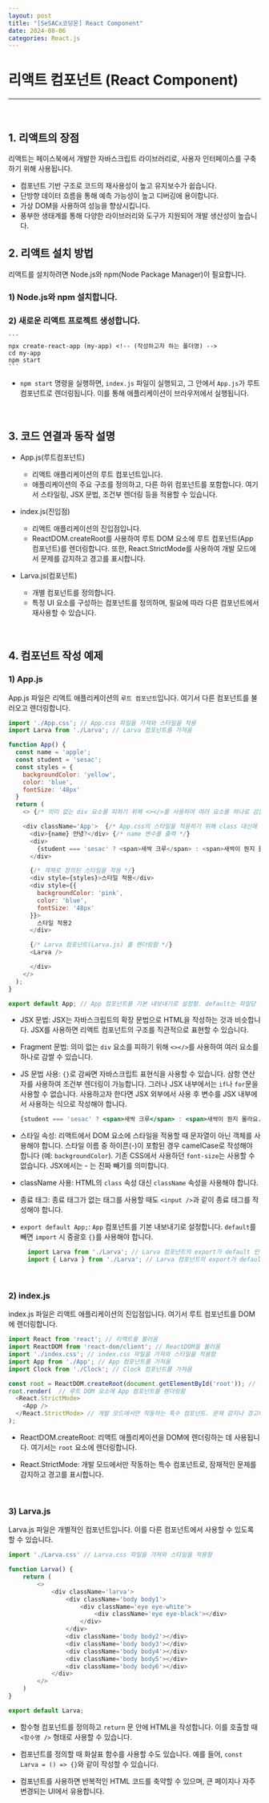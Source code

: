 ```yaml
---
layout: post  
title: "[SeSACx코딩온] React Component"  
date: 2024-08-06  
categories: React.js  
---
```


# 리액트 컴포넌트 (React Component)

<hr>
<br>

## 1. 리액트의 장점

리액트는 페이스북에서 개발한 자바스크립트 라이브러리로, 사용자 인터페이스를 구축하기 위해 사용됩니다.

- 컴포넌트 기반 구조로 코드의 재사용성이 높고 유지보수가 쉽습니다.
- 단방향 데이터 흐름을 통해 예측 가능성이 높고 디버깅에 용이합니다.
- 가상 DOM을 사용하여 성능을 향상시킵니다.
- 풍부한 생태계를 통해 다양한 라이브러리와 도구가 지원되어 개발 생산성이 높습니다.

## 2. 리액트 설치 방법

리액트를 설치하려면 Node.js와 npm(Node Package Manager)이 필요합니다.

### 1) Node.js와 npm 설치합니다.

### 2) 새로운 리액트 프로젝트 생성합니다.

    ```
    npx create-react-app (my-app) <!-- (작성하고자 하는 폴더명) -->    
    cd my-app
    npm start
    ```

- `npm start` 명령을 실행하면, `index.js` 파일이 실행되고, 그 안에서 `App.js`가 루트 컴포넌트로 렌더링됩니다. 이를 통해 애플리케이션이 브라우저에서 실행됩니다.

<br>

## 3. 코드 연결과 동작 설명

- App.js(루트컴포넌트)
    - 리액트 애플리케이션의 루트 컴포넌트입니다. 
    - 애플리케이션의 주요 구조를 정의하고, 다른 하위 컴포넌트를 포함합니다. 여기서 스타일링, JSX 문법, 조건부 렌더링 등을 적용할 수 있습니다.

- index.js(진입점)
    - 리액트 애플리케이션의 진입점입니다. 
    - ReactDOM.createRoot를 사용하여 루트 DOM 요소에 루트 컴포넌트(App 컴포넌트)를 렌더링합니다. 또한, React.StrictMode를 사용하여 개발 모드에서 문제를 감지하고 경고를 표시합니다.

- Larva.js(컴포넌트)
    - 개별 컴포넌트를 정의합니다. 
    - 특정 UI 요소를 구성하는 컴포넌트를 정의하며, 필요에 따라 다른 컴포넌트에서 재사용할 수 있습니다.

<br>

## 4. 컴포넌트 작성 예제

### 1) App.js

App.js 파일은 리액트 애플리케이션의 `루트 컴포넌트`입니다. 여기서 다른 컴포넌트를 불러오고 렌더링합니다.

```js
import './App.css'; // App.css 파일을 가져와 스타일을 적용
import Larva from './Larva'; // Larva 컴포넌트를 가져옴

function App() {
  const name = 'apple';
  const student = 'sesac';
  const styles = {
    backgroundColor: 'yellow',
    color: 'blue',
    fontSize: '48px'
  }
  return (
    <> {/* 의미 없는 div 요소를 피하기 위해 <></>를 사용하여 여러 요소를 하나로 감쌀 수 있음 */}

    <div className='App'>  {/* App.css의 스타일을 적용하기 위해 class 대신에 className을 사용 */}
      <div>{name} 안녕?</div> {/* name 변수를 출력 */}
      <div>
        {student === 'sesac' ? <span>새싹 크루</span> : <span>새싹이 뭔지 몰라요..</span>} {/* student 변수에 따라 조건부 렌더링을 수행 */}
      </div>

      {/* 객체로 정의된 스타일을 적용 */}
      <div style={styles}>스타일 적용</div> 
      <div style={{
        backgroundColor: 'pink',
        color: 'blue',
        fontSize: '48px'
      }}>
        스타일 적용2
      </div>

      {/* Larva 컴포넌트(Larva.js) 를 렌더링함 */}
      <Larva /> 

      </div>
    </>
  );
}

export default App; // App 컴포넌트를 기본 내보내기로 설정함. default는 파일당 하나만 사용할 수 있음.
```

- JSX 문법: JSX는 자바스크립트의 확장 문법으로 HTML을 작성하는 것과 비슷합니다. JSX를 사용하면 리액트 컴포넌트의 구조를 직관적으로 표현할 수 있습니다.

- Fragment 문법: 의미 없는 `div` 요소를 피하기 위해 `<></>`를 사용하여 여러 요소를 하나로 감쌀 수 있습니다. 

- JS 문법 사용: `{}`로 감싸면 자바스크립트 표현식을 사용할 수 있습니다. 삼항 연산자를 사용하여 조건부 렌더링이 가능합니다. 그러나 JSX 내부에서는 `if`나 `for`문을 사용할 수 없습니다. 사용하고자 한다면 JSX 외부에서 사용 후 변수를 JSX 내부에서 사용하는 식으로 작성해야 합니다.

  ```jsx
  {student === 'sesac' ? <span>새싹 크루</span> : <span>새싹이 뭔지 몰라요..</span>}
  ```

- 스타일 속성: 리액트에서 DOM 요소에 스타일을 적용할 때 문자열이 아닌 객체를 사용해야 합니다. 스타일 이름 중 하이픈(-)이 포함된 경우 camelCase로 작성해야 합니다 (예: `backgroundColor`). 기존 CSS에서 사용하던 `font-size`는 사용할 수 없습니다. JSX에서는 - 는 진짜 빼기를 의미합니다.

- className 사용: HTML의 `class` 속성 대신 `className` 속성을 사용해야 합니다.

- 종료 태그: 종료 태그가 없는 태그를 사용할 때도 `<input />`과 같이 종료 태그를 작성해야 합니다.

- `export default App;`: `App` 컴포넌트를 기본 내보내기로 설정합니다. `default`를 빼면 `import` 시 중괄호 `{}`를 사용해야 합니다.

  ```js
    import Larva from './Larva'; // Larva 컴포넌트의 export가 default 인 경우
    import { Larva } from './Larva'; // Larva 컴포넌트의 export가 default가 아닌 경우
  ```

<br>

### 2) index.js

index.js 파일은 리액트 애플리케이션의 진입점입니다. 여기서 루트 컴포넌트를 DOM에 렌더링합니다.

```js
import React from 'react'; // 리액트를 불러옴
import ReactDOM from 'react-dom/client'; // ReactDOM을 불러옴
import './index.css'; // index.css 파일을 가져와 스타일을 적용함
import App from './App'; // App 컴포넌트를 가져옴
import Clock from './Clock'; // Clock 컴포넌트를 가져옴

const root = ReactDOM.createRoot(document.getElementById('root')); // 루트 DOM 요소를 생성함
root.render(  // 루트 DOM 요소에 App 컴포넌트를 렌더링함
  <React.StrictMode>
    <App />
  </React.StrictMode> // 개발 모드에서만 작동하는 특수 컴포넌트. 문제 감지나 경고하기 위해 사용
);
```

- ReactDOM.createRoot: 리액트 애플리케이션을 DOM에 렌더링하는 데 사용됩니다. 여기서는 `root` 요소에 렌더링합니다.

- React.StrictMode: 개발 모드에서만 작동하는 특수 컴포넌트로, 잠재적인 문제를 감지하고 경고를 표시합니다. 

<br>

### 3) Larva.js

Larva.js 파일은 개별적인 컴포넌트입니다. 이를 다른 컴포넌트에서 사용할 수 있도록 할 수 있습니다.

```js
import './Larva.css' // Larva.css 파일을 가져와 스타일을 적용함

function Larva() {
    return (
        <>
            <div className='larva'>
                <div className='body body1'>
                    <div className='eye eye-white'>
                        <div className='eye eye-black'></div>
                    </div>
                </div>
                <div className='body body2'></div>
                <div className='body body3'></div>
                <div className='body body4'></div>
                <div className='body body5'></div>
                <div className='body body6'></div>
            </div>
        </>
    )
}

export default Larva;
```

- 함수형 컴포넌트를 정의하고 `return` 문 안에 HTML을 작성합니다. 이를 호출할 때 `<함수명 />` 형태로 사용할 수 있습니다.

- 컴포넌트를 정의할 때 화살표 함수를 사용할 수도 있습니다. 예를 들어, `const Larva = () => {}`와 같이 작성할 수 있습니다.

- 컴포넌트를 사용하면 반복적인 HTML 코드를 축약할 수 있으며, 큰 페이지나 자주 변경되는 UI에서 유용합니다.
